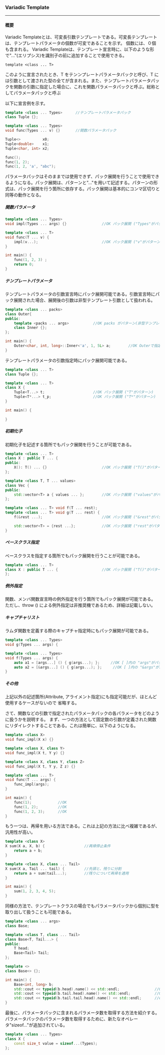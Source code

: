 ### Variadic Template
---
#### **概要**
Variadic Templateとは、可変長引数テンプレートである。可変長テンプレートは、テンプレートパラメータの個数が可変であることを示す。
個数には、０個も含まれる。
Variadic Templateは、テンプレート宣言時に、以下のような形で"..."(エリプシス)を識別子の前に追加することで使用できる。

`template <class ... T>`

このように宣言されたとき、T をテンンプレートパラメータパックと呼び、T には引数として渡された型の全てが含まれる。また、テンプレートパラメータパックを関数の引数に指定した場合に、これを関数パラメータパックと呼ぶ。総称としてパラメータパックと呼ぶ

以下に宣言例を示す。

```c++
template <class ... Types>      //テンプレートパラメータパック
class Tuple {};

template <class ... Types>
void func(Types ... v) {}       //関数パラメータパック

Tuple<>          x0;
Tuple<double>    x1;
Tuple<char, int> x2;

func();
func(1, 2);
func(1, 2, 'a', "abc");
```


パラメータパックはそのままでは使用できず、パック展開を行うことで使用できるようになる。パック展開は、パターンと"..."を用いて記述する。パターンの形式は、パック展開を行う箇所に依存する。パック展開は基本的にコンマ区切りと同等の動作となる。

##### 関数パラメータ
```c++
template <class ... Types>
void impl(Types ... args) {}                //OK パック展開 ("Types"がパターン)

template <class ... T>
void func(T ... v) {
    impl(v...);                             //OK パック展開 ("v"がパターン)
}

int main() {
    func(1, 2, 3) ;
    return 0;
}
```
##### テンプレートパラメータ
テンプレートパラメータの引数宣言時にパック展開可能である。引数宣言時にパック展開された場合、展開後の引数は非型テンプレート引数として扱われる。
```c++
template <class ... packs>
class Outer{
public:
    template <packs ... args>           //OK packs がパターン(非型テンプレート引数)
    class Inner {};
};

int main() {
    Outer<char, int, long>::Inner<'a', 1, 5L> a;        //OK Outerで指定した型に対する値をパラメータパックとして指定
}
```

テンプレートパラメータの引数指定時にパック展開可能である。
```c++
template <class ... T>
class Tuple {};

template <class ... T>
class X {
    Tuple<T...> t;                      //OK パック展開 ("T"がパターン)
    Tuple<T*...> t_p;                   //OK パック展開 ("T*"がパターン)
}

int main() {
    
}
```

##### 初期化子
初期化子を記述する箇所でもパック展開を行うことが可能である。
```c++
template <class ... T>
class X : public T ... {
public:
    X(): T() ... {}                         //OK パック展開 ("T()"がパターン) 
};

template <class T, T ... values>
class Vec {
public:
    std::vector<T> a { values ... };        //OK パック展開 ("values"がパターン)
};

template <class ... T> void f(T ... rest);
template <class ... T> void g(T ... rest) {
    f(&rest ...);                           //OK パック展開 ("&rest"がパターン)

    std::vector<T> = {rest ...};            //OK パック展開 ("rest"がパターン)
}
```

##### ベースクラス指定
ベースクラスを指定する箇所でもパック展開を行うことが可能である。

```c++
template <class ... T>
class X : public T ... {                    //OK パック展開 ("T()"がパターン) 
};
```

##### 例外指定
関数、メンバ関数宣言時の例外指定を行う箇所でもパック展開が可能である。
ただし、throw () による例外指定は非推奨機であるため、詳細は記載しない。

##### キャプチャリスト
ラムダ関数を定義する際のキャプチャ指定時にもパック展開が可能である。

```c++
template <class ... Types>
void g(Types ... args) {

template <class ... Types>
void f(Types ... args) {
    auto a1 = [args...] () { g(args...); };     //OK [ ]内の "args"がパターン(コピーキャプチャ)
    auto a2 = [&args...] () { g(args...); };     //OK [ ]内の "&args"がパターン(参照キャプチャ)
}
```

##### その他
上記以外の記述箇所(Attribute, アライメント指定)にも指定可能だが、ほとんど使用するケースがないので
省略する。


さて、関数などの引数で指定されたパラメータパックの各パラメータをどのように扱うかを説明する。
まず、一つの方法として固定数の引数が定義された関数にリダイレクトすることである。これは簡単に、以下のようになる。
```c++
template <class X>
void func_impl(X x) {}

template <class X, class Y>
void func_impl(X t, Y y) {}

template <class X, class Y, class Z>
void func_impl(X t, Y y, Z z) {}

template <class ... T>
void func(T ... args) {
    func_impl(args);
}

int main() {
    func(1);            //OK
    func(1, 2);         //OK
    func(1, 2, 3);      //OK
}
```

もう一つは、再帰を用いる方法である。これは上記の方法に比べ複雑であるが、汎用性が高い。
```c++
template <class X>
X sum(X a, X, b) {                  //再帰停止条件
    return a + b;
}

template <class X, class ... Tail>
X sum(X a, Tail ... tail) {         //先頭と、残りに分割
    return a + sum(tail...);        //残りについて再帰を適用
}

int main() {
    sum(1, 2, 3, 4, 5);
}
```
同様の方法で、テンプレートクラスの場合でもパラメータパックから個別に型を取り出して扱うことも可能である。

```c++
template <class ... args>
class Base;

template <class T, class ... Tail>
class Base<T, Tail...> {
public:
    T head;
    Base<Tail> Tail;
};

template <>
class Base<> {};

int main() {
    Base<int, long> b;
    std::cout << typeid(b.head).name() << std::endl;                //OK int
    std::cout << typeid(b.tail.head).name() << std::endl;           //OK long
    std::cout << typeid(b.tail.tail.head).name() << std::endl;      //error Base<>はheadを持たない
}
```


最後に、パラメータパックに含まれるパラメータ数を取得する方法を紹介する。パラメータパックのパラメータ数を取得するために、新たなオペレータ"sizeof..."が追加されている。
```c++
template <class ... Types>
class X {
    const size_t value = sizeof...(Types);
};
```
